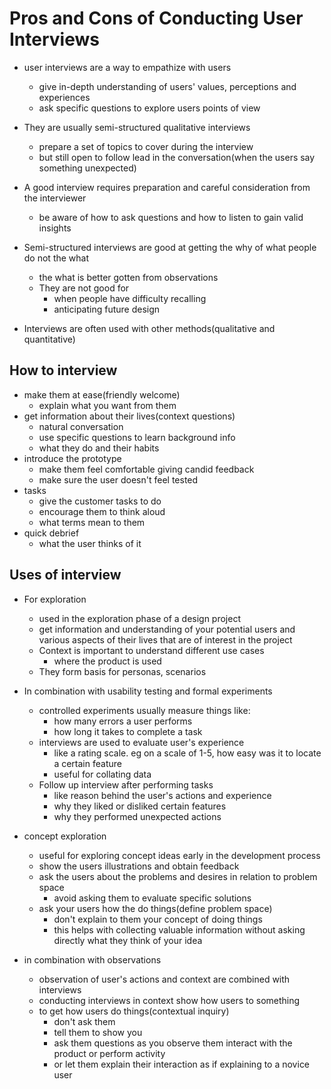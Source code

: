 # Pros and Cons of Conducting User Interviews

- user interviews are a way to empathize with users
  - give in-depth understanding of users' values, perceptions and experiences
  - ask specific questions to explore users points of view
- They are usually semi-structured qualitative interviews
  - prepare a set of topics to cover during the interview
  - but still open to follow lead in the conversation(when the users say something unexpected)
- A good interview requires preparation and careful consideration from the interviewer
  - be aware of how to ask questions and how to listen to gain valid insights

- Semi-structured interviews are good at getting the why of what people do not the what
  - the what is better gotten from observations
  - They are not good for
    - when people have difficulty recalling
    - anticipating future design

- Interviews are often used with other methods(qualitative and quantitative)


## How to interview

- make them at ease(friendly welcome)
  - explain what you want from them
- get information about their lives(context questions)
  - natural conversation
  - use specific questions to learn background info
  - what they do and their habits
- introduce the prototype
  - make them feel comfortable giving candid feedback
  - make sure the user doesn't feel tested
- tasks
  - give the customer tasks to do
  - encourage them to think aloud
  - what terms mean to them
- quick debrief
  - what the user thinks of it



## Uses of interview

- For exploration
  - used in the exploration phase of a design project
  - get information and understanding of your potential users and various aspects of their lives that are of interest in the project
  - Context is important to understand different use cases
    - where the product is used
  - They form basis for personas, scenarios

- In combination with usability testing and formal experiments
  - controlled experiments usually measure things like:
    - how many errors a user performs
    - how long it takes to complete a task
  - interviews are used to evaluate user's experience
    - like a rating scale. eg on a scale of 1-5, how easy was it to locate a certain feature
    - useful for collating data
  - Follow up interview after performing tasks
    - like reason behind the user's actions and experience
    - why they liked or disliked certain features
    - why they performed unexpected actions

- concept exploration
  - useful for exploring concept ideas early in the development process
  - show the users illustrations and obtain feedback
  - ask the users about the problems and desires in relation to problem space
    - avoid asking them to evaluate specific solutions
  - ask your users how the do things(define problem space)
    - don't explain to them your concept of doing things
    - this helps with collecting valuable information without asking directly what they think of your idea

- in combination with observations
  - observation of user's actions and context are combined with interviews
  - conducting interviews in context show how users to something
  - to get how users do things(contextual inquiry)
    - don't ask them
    - tell them to show you
    - ask them questions as you observe them interact with the product or perform activity
    - or let them explain their interaction as if explaining to a novice user